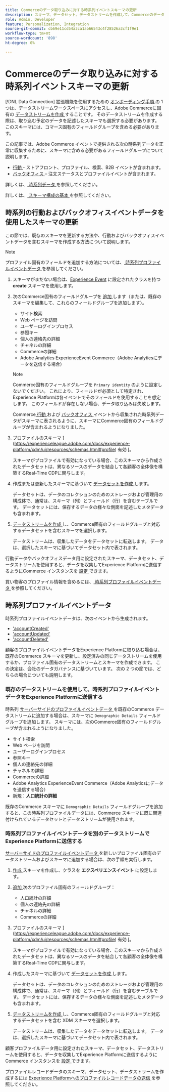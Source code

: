 ```yaml
---
title: Commerceのデータ取り込みに対する時系列イベントスキーマの更新
description: スキーマ、データセット、データストリームを作成して、Commerceのデータ取り込み用に時系列イベントデータを収集して送信する方法を説明します。
role: Admin, Developer
feature: Personalization, Integration
source-git-commit: cb69e11cd54a3ca1ab66543c4f28526a3cf1f9e1
workflow-type: tm+mt
source-wordcount: '898'
ht-degree: 0%

---
```


# Commerceのデータ取り込みに対する時系列イベントスキーマの更新

[!DNL Data Connection] 拡張機能を使用するための [ オンボーディング手順 ](overview.md#onboarding-steps) の 1 つは、データストリームワークスペースにアクセスし、Adobe Commerceに固有の [ データストリームを作成 ](https://experienceleague.adobe.com/docs/experience-platform/datastreams/overview.html) することです。 そのデータストリームを作成する際は、取り込む予定のデータを記述したスキーマも選択する必要があります。 このスキーマには、コマース固有のフィールドグループを含める必要があります。

この記事では、Adobe Commerce イベントで提供される次の時系列データを正常に収集するために、スキーマに含める必要があるフィールドグループについて説明します。

- [ 行動 ](events.md) - ストアフロント、プロファイル、検索、B2B イベントが含まれます。
- [ バックオフィス ](events-backoffice.md) – 注文ステータスとプロファイルイベントが含まれます。

詳しくは、[ 時系列データ ](data-ingestion.md) を参照してください。

詳しくは、[ スキーマ構成の基本 ](https://experienceleague.adobe.com/docs/experience-platform/xdm/schema/composition.html) を参照してください。

## 時系列の行動およびバックオフィスイベントデータを使用したスキーマの更新

この節では、既存のスキーマを更新する方法や、行動およびバックオフィスイベントデータを含むスキーマを作成する方法について説明します。

>[!NOTE]
>
>プロファイル固有のフィールドを追加する方法については、[ 時系列プロファイルイベントデータ ](#time-series-profile-event-data) を参照してください。

1. スキーマがまだない場合は、[Experience Event](https://experienceleague.adobe.com/docs/experience-platform/xdm/ui/resources/schemas.html#create) に設定されたクラスを持つ **create** スキーマを使用します。

1. 次のCommerce固有のフィールドグループを [ 追加 ](https://experienceleague.adobe.com/docs/experience-platform/xdm/ui/resources/schemas.html#add-field-groups) します（または、既存のスキーマを編集して、これらのフィールドグループを追加します）。

   - サイト検索
   - Web ページを訪問
   - ユーザーログインプロセス
   - 参照キー
   - 個人の連絡先の詳細
   - チャネルの詳細
   - Commerceの詳細
   - Adobe Analytics ExperienceEvent Commerce（Adobe Analyticsにデータを送信する場合）

   >[!NOTE]
   >
   > Commerce固有のフィールドグループを `Primary identity` のように設定しないでください。 これにより、フィールドが必須として特定され、Experience Platformは各イベントでそのフィールドを使用することを想定します。 このフィールドが存在しない場合、データ取り込みは失敗します。

   Commerce[ 行動 ](events.md) および [ バックオフィス ](events-backoffice.md) イベントから収集された時系列データがスキーマに表されるように、スキーマにCommerce固有のフィールドグループが含まれるようになりました。

1. プロファイルのスキーマ ](https://experienceleague.adobe.com/docs/experience-platform/xdm/ui/resources/schemas.html#profile) 有効 [。

   スキーマがプロファイルで有効になっている場合、このスキーマから作成されたデータセットは、異なるソースのデータを結合して各顧客の全体像を構築するReal-Time CDPに関与します。

1. 作成または更新したスキーマに基づいて [ データセットを作成 ](https://experienceleague.adobe.com/docs/platform-learn/implement-mobile-sdk/experience-cloud/platform.html#create-a-dataset) します。

   データセットは、データのコレクションのためのストレージおよび管理用の構成体で、通常は、スキーマ（列）とフィールド（行）を含むテーブルです。 データセットには、保存するデータの様々な側面を記述したメタデータも含まれます。

1. [ データストリームを作成 ](https://experienceleague.adobe.com/docs/experience-platform/datastreams/overview.html) し、Commerce固有のフィールドグループと対応するデータセットを含むスキーマを選択します。

   データストリームは、収集したデータをデータセットに転送します。 データは、選択したスキーマに基づいてデータセット内で表されます。

行動データやバックオフィスデータ用に設定されたスキーマ、データセット、データストリームを使用すると、データを収集してExperience Platformに送信するようにCommerce インスタンスを [ 設定 ](connect-data.md#data-collection) できます。

買い物客のプロファイル情報を含めるには、[ 時系列プロファイルイベントデータ ](#time-series-profile-event-data) を参照してください。

## 時系列プロファイルイベントデータ

時系列プロファイルイベントデータは、次のイベントから生成されます。

- [&#39;accountCreated&#39;](events-backoffice.md#accountcreated)
- [&#39;accountUpdated&#39;](events-backoffice.md#accountupdated)
- [&#39;accountDeleted&#39;](events-backoffice.md#accountdeleted)

顧客のプロファイルイベントデータをExperience Platformに取り込む場合は、既存のCommerce スキーマを更新し、設定済みの同じデータストリームを使用するか、プロファイル固有のデータストリームとスキーマを作成できます。 この決定は、会社のデータガバナンスに基づいています。 次の 2 つの節では、どちらの場合についても説明します。

### 既存のデータストリームを使用して、時系列プロファイルイベントデータをExperience Platformに送信する

時系列 [ サーバーサイドのプロファイルイベントデータ ](events-backoffice.md#customer-profile-events-server-side) を既存のCommerce データストリームに追加する場合は、スキーマに `Demographic Details` フィールドグループを追加します。 スキーマには、次のCommerce固有のフィールドグループが含まれるようになりました。

- サイト検索
- Web ページを訪問
- ユーザーログインプロセス
- 参照キー
- 個人の連絡先の詳細
- チャネルの詳細
- Commerceの詳細
- Adobe Analytics ExperienceEvent Commerce（Adobe Analyticsにデータを送信する場合）
- 新規：**人口統計の詳細**

既存のCommerce スキーマに `Demographic Details` フィールドグループを追加すると、この時系列プロファイルデータには、Commerce スキーマに既に関連付けられているデータセットとデータストリームが使用されます。

### 時系列プロファイルイベントデータを別のデータストリームでExperience Platformに送信する

[ サーバーサイドのプロファイルイベントデータ ](events-backoffice.md#customer-profile-events-server-side) を新しいプロファイル固有のデータストリームおよびスキーマに追加する場合は、次の手順を実行します。

1. [ 作成 ](https://experienceleague.adobe.com/docs/experience-platform/xdm/ui/resources/schemas.html#create) スキーマを作成し、クラスを **エクスペリエンスイベント** に設定します。

1. [ 追加 ](https://experienceleague.adobe.com/docs/experience-platform/xdm/ui/resources/schemas.html#add-field-groups) 次のプロファイル固有のフィールドグループ：

   - 人口統計の詳細
   - 個人の連絡先の詳細
   - チャネルの詳細
   - Commerceの詳細

1. プロファイルのスキーマ ](https://experienceleague.adobe.com/docs/experience-platform/xdm/ui/resources/schemas.html#profile) 有効 [。

   スキーマがプロファイルで有効になっている場合、このスキーマから作成されたデータセットは、異なるソースのデータを結合して各顧客の全体像を構築するReal-Time CDPに関与します。

1. 作成したスキーマに基づいて [ データセットを作成 ](https://experienceleague.adobe.com/docs/platform-learn/implement-mobile-sdk/experience-cloud/platform.html#create-a-dataset) します。

   データセットは、データのコレクションのためのストレージおよび管理用の構成体で、通常は、スキーマ（列）とフィールド（行）を含むテーブルです。 データセットには、保存するデータの様々な側面を記述したメタデータも含まれます。

1. [ データストリームを作成 ](https://experienceleague.adobe.com/docs/experience-platform/datastreams/overview.html) し、Commerce固有のフィールドグループと対応するデータセットを含む XDM スキーマを選択します。

   データストリームは、収集したデータをデータセットに転送します。 データは、選択したスキーマに基づいてデータセット内で表されます。

顧客プロファイルデータ用に設定されたスキーマ、データセット、データストリームを使用すると、データを収集してExperience Platformに送信するようにCommerce インスタンスを [ 設定 ](connect-data.md#data-collection) できます。

プロファイルレコードデータのスキーマ、データセット、データストリームを作成するには [Experience Platformへのプロファイルレコードデータの送信 ](profile-data.md) を参照してください。
